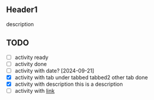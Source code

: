## Header1
description

## TODO
- [ ] activity ready
- [ ] activity done
- [ ] activity with date? [2024-09-21]
- [X] activity with tab under
	tabbed
	tabbed2
	other tab done
- [X] activity with description
	this is a description
- [ ] activity with [link](google.com)
